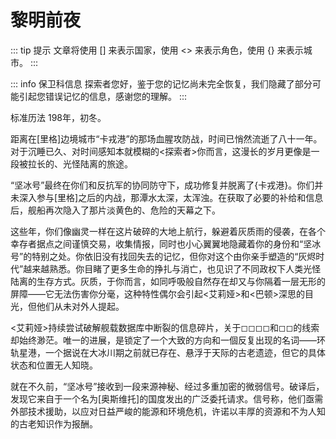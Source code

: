 # 黎明前夜 <Badge text="调查中" type="warning" />
::: tip 提示
文章将使用 [] 来表示国家，使用 <> 来表示角色，使用 {} 来表示城市。
:::

::: info 保卫科信息
探索者您好，鉴于您的记忆尚未完全恢复，我们隐藏了部分可能引起您错误记忆的信息，感谢您的理解。
:::

标准历法 198年，初冬。

距离在[里格]边境城市“卡戎港”的那场血腥攻防战，时间已悄然流逝了八十一年。对于沉睡已久、对时间感知本就模糊的<探索者>你而言，这漫长的岁月更像是一段被拉长的、光怪陆离的旅途。

“坚冰号”最终在你们和反抗军的协同防守下，成功修复并脱离了{卡戎港}。你们并未深入参与[里格]之后的内战，那潭水太深，太浑浊。在获取了必要的补给和信息后，舰船再次隐入了那片淡黄色的、危险的天幕之下。

这些年，你们像幽灵一样在这片破碎的大地上航行，躲避着灰质雨的侵袭，在各个幸存者据点之间谨慎交易，收集情报，同时也小心翼翼地隐藏着你的身份和“坚冰号”的特别之处。你依旧没有找回失去的记忆，但你对这个由你亲手塑造的“灰烬时代”越来越熟悉。你目睹了更多生命的挣扎与消亡，也见识了不同政权下人类光怪陆离的生存方式。灰质，于你而言，如同呼吸般自然存在却又与你隔着一层无形的屏障——它无法伤害你分毫，这种特性偶尔会引起<艾莉娅>和<巴顿>深思的目光，但他们从未对外人提起。

<艾莉娅>持续尝试破解舰载数据库中断裂的信息碎片，关于◻◻◻◻和◻◻的线索却始终渺茫。唯一的进展，是锁定了一个大致的方向和一個反复出现的名词——环轨星港，一个据说在大冰川期之前就已存在、悬浮于天际的古老遗迹，但它的具体状态和位置无人知晓。

就在不久前，“坚冰号”接收到一段来源神秘、经过多重加密的微弱信号。破译后，发现它来自于一个名为[奥斯维托]的国度发出的广泛委托请求。信号称，他们亟需外部技术援助，以应对日益严峻的能源和环境危机，许诺以丰厚的资源和不为人知的古老知识作为报酬。